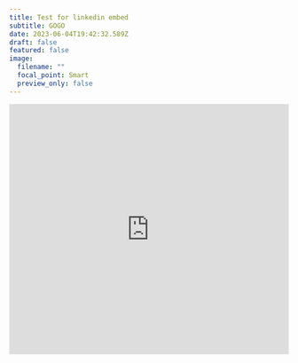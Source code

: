 ```yaml
---
title: Test for linkedin embed
subtitle: GOGO
date: 2023-06-04T19:42:32.589Z
draft: false
featured: false
image:
  filename: ""
  focal_point: Smart
  preview_only: false
---
```

<iframe src="https://www.linkedin.com/embed/feed/update/urn:li:share:7070603515408121856" height="451" width="504" frameborder="0" allowfullscreen="" title="內嵌動態"></iframe>